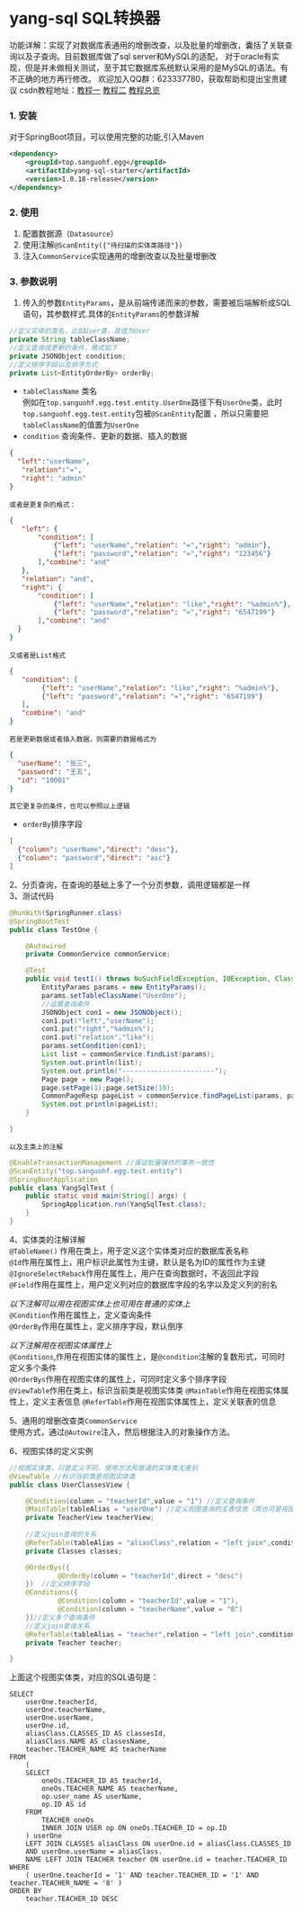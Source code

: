 # yang-sql SQL转换器  
功能详解：实现了对数据库表通用的增删改查，以及批量的增删改，囊括了关联查询以及子查询。目前数据库做了sql server和MySQL的适配，
对于oracle有实现，但是并未做相关测试，至于其它数据库系统默认采用的是MySQL的语法。有不正确的地方再行修改。
欢迎加入QQ群：623337780，获取帮助和提出宝贵建议
csdn教程地址：[教程一](https://blog.csdn.net/yr_sky/article/details/104335020) [教程二](https://blog.csdn.net/yr_sky/article/details/104402341)
[教程总览](https://blog.csdn.net/yr_sky/article/details/104441531)
### 1. 安装
对于SpringBoot项目，可以使用完整的功能,引入Maven
```xml
<dependency>
    <groupId>top.sanguohf.egg</groupId>
    <artifactId>yang-sql-starter</artifactId>
    <version>1.0.18-release</version>
</dependency>
```
### 2. 使用
1. 配置数据源（`Datasource`）
2. 使用注解`@ScanEntity({"待扫描的实体类路径"})`
3. 注入`CommonService`实现通用的增删改查以及批量增删改

### 3. 参数说明
1. 传入的参数`EntityParams`，是从前端传递而来的参数，需要被后端解析成SQL语句，其参数样式.具体的`EntityParams`的参数详解
```java
//定义实体的类名，比如User类，其值为User
private String tableClassName;
//定义查询或更新的条件，格式如下
private JSONObject condition;
//定义排序字段以及排序方式
private List<EntityOrderBy> orderBy;
```
- `tableClassName` 类名  
        例如在`top.sanguohf.egg.test.entity.UserOne`路径下有`UserOne`类，此时`top.sanguohf.egg.test.entity`包被`@ScanEntity`配置
        ，所以只需要把`tableClassName`的值置为`UserOne`
- `condition` 查询条件、更新的数据、插入的数据
```json
{
  "left":"userName",
   "relation":"=",
   "right": "admin"
}
```  
    或者是更复杂的格式：  
```json
{
   "left": {
       "condition": [
           {"left": "userName","relation": "=","right": "admin"},
           {"left": "password","relation": "=","right": "123456"}
       ],"combine": "and"
   },
   "relation": "and",
   "right": {
       "condition": [
           {"left": "userName","relation": "like","right": "%admin%"},
           {"left": "password","relation": "=","right": "6547199"}
       ],"combine": "and"
  }
}
```  
    又或者是List格式  
```json
{
   "condition": [
        {"left": "userName","relation": "like","right": "%admin%"},
        {"left": "password","relation": "=","right": "6547199"}
   ],
   "combine": "and"
}
```  
    若是更新数据或者插入数据，则需要的数据格式为
```json
{
  "userName": "张三",
  "password": "王五",
  "id": "10001"
}
```
    其它更复杂的条件，也可以参照以上逻辑  
- `orderBy`排序字段  
````json
[
  {"column": "userName","direct": "desc"},
  {"column": "password","direct": "asc"}
]
````
2、分页查询，在查询的基础上多了一个分页参数，调用逻辑都是一样  
3、测试代码
```java
@RunWith(SpringRunner.class)
@SpringBootTest
public class TestOne {

    @Autowired
    private CommonService commonService;

    @Test
    public void test1() throws NoSuchFieldException, IOException, ClassNotFoundException {
        EntityParams params = new EntityParams();
        params.setTableClassName("UserOne");
        //设置查询条件
        JSONObject con1 = new JSONObject();
        con1.put("left","userName");
        con1.put("right","%admin%");
        con1.put("relation","like");
        params.setCondition(con1);
        List list = commonService.findList(params);
        System.out.println(list);
        System.out.println("-----------------------");
        Page page = new Page();
        page.setPage(1);page.setSize(10);
        CommonPageResp pageList = commonService.findPageList(params, page);
        System.out.println(pageList);
    }

}
```
    以及主类上的注解
```java
@EnableTransactionManagement //保证批量操作的事务一致性
@ScanEntity("top.sanguohf.egg.test.entity")
@SpringBootApplication
public class YangSqlTest {
    public static void main(String[] args) {
        SpringApplication.run(YangSqlTest.class);
    }
}
```
4、实体类的注解详解  
`@TableName()` 作用在类上，用于定义这个实体类对应的数据库表名称  
`@Id`作用在属性上，用户标识此属性为主键，默认是名为ID的属性作为主键  
`@IgnoreSelectReback`作用在属性上，用户在查询数据时，不返回此字段  
`@Field`作用在属性上，用户定义列对应的数据库字段的名字以及定义列的别名 
 
*以下注解可以用在视图实体上也可用在普通的实体上*  
`@Condition`作用在属性上，定义查询条件  
`@OrderBy`作用在属性上，定义排序字段，默认倒序  

*以下注解用在视图实体属性上*  
`@Conditions`,作用在视图实体的属性上，是`@condition`注解的复数形式，可同时定义多个条件  
`@OrderBys`作用在视图实体的属性上，可同时定义多个排序字段  
`@ViewTable`作用在类上，标识当前类是视图实体类
`@MainTable`作用在视图实体属性上，定义主表信息
`@ReferTable`作用在视图实体属性上，定义关联表的信息

5、通用的增删改查类`CommonService`  
使用方式，通过`@Autowire`注入，然后根据注入的对象操作方法。

6、视图实体的定义实例
```java
//视图实体类，只是定义不同，使用方法和普通的实体类无差别
@ViewTable //标识当前类是视图实体类
public class UserClassesView {

    @Condition(column = "teacherId",value = "1") //定义查询条件
    @MainTable(tableAlias = "userOne") //定义视图查询的主表信息（其也可是视图实体）
    private TeacherView teacherView;
    
    //定义join查询的关系
    @ReferTable(tableAlias = "aliasClass",relation = "left join",condition = "userOne.id = aliasClass.classesId and userOne.userName = aliasClass.name")
    private Classes classes;

    @OrderBys({
            @OrderBy(column = "teacherId",direct = "desc")
    })  //定义排序字段
    @Conditions({
            @Condition(column = "teacherId",value = "1"),
            @Condition(column = "teacherName",value = "8")
    })//定义多个查询条件
    //定义join查询关系
    @ReferTable(tableAlias = "teacher",relation = "left join",condition = "userOne.id = teacher.teacherId",includeColumns = {"teacherName"})
    private Teacher teacher;

}
```  
上面这个视图实体类，对应的SQL语句是：
```mysql
SELECT
	userOne.teacherId,
	userOne.teacherName,
	userOne.userName,
	userOne.id,
	aliasClass.CLASSES_ID AS classesId,
	aliasClass.NAME AS classesName,
	teacher.TEACHER_NAME AS teacherName 
FROM
	(
	SELECT
		oneOs.TEACHER_ID AS teacherId,
		oneOs.TEACHER_NAME AS teacherName,
		op.user_name AS userName,
		op.ID AS id 
	FROM
		TEACHER oneOs
		INNER JOIN USER op ON oneOs.TEACHER_ID = op.ID 
	) userOne
	LEFT JOIN CLASSES aliasClass ON userOne.id = aliasClass.CLASSES_ID 
	AND userOne.userName = aliasClass.
	NAME LEFT JOIN TEACHER teacher ON userOne.id = teacher.TEACHER_ID 
WHERE
	( userOne.teacherId = '1' AND teacher.TEACHER_ID = '1' AND teacher.TEACHER_NAME = '8' ) 
ORDER BY
	teacher.TEACHER_ID DESC
```